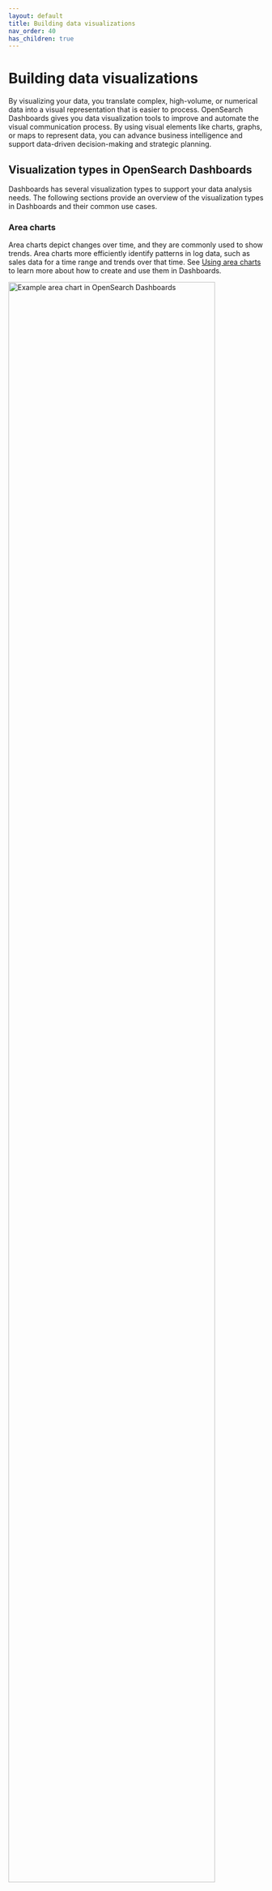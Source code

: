 ```yaml
---
layout: default
title: Building data visualizations
nav_order: 40
has_children: true
---
```


# Building data visualizations

By visualizing your data, you translate complex, high-volume, or numerical data into a visual representation that is easier to process. OpenSearch Dashboards gives you data visualization tools to improve and automate the visual communication process. By using visual elements like charts, graphs, or maps to represent data, you can advance business intelligence and support data-driven decision-making and strategic planning.

## Visualization types in OpenSearch Dashboards

Dashboards has several visualization types to support your data analysis needs. The following sections provide an overview of the visualization types in Dashboards and their common use cases.

### Area charts

Area charts depict changes over time, and they are commonly used to show trends. Area charts more efficiently identify patterns in log data, such as sales data for a time range and trends over that time. See [Using area charts]({{site.url}}{{site.baseurl}}/dashboards/visualize/area/) to learn more about how to create and use them in Dashboards.

 <img src="{{site.url}}{{site.baseurl}}/images/area-chart-1.png" alt="Example area chart in OpenSearch Dashboards" height="90%" width="90%">

### Bar charts

Bar charts, vertical or horizontal, compare categorical data and depict changes of a variable over a period of time. 

<table style="table-layout: fixed ; width: 85%;">
<tbody>
<tr style="text-align: center; vertical-align:center;">
<td><img src="{{site.url}}{{site.baseurl}}/images/bar-chart-1.png" alt="Example vertical bar chart in OpenSearch Dashboards" height="90%" width="90%"></td>
<td><img src="{{site.url}}{{site.baseurl}}/images/bar-horizontal-1.png" alt="Example horizontal bar chart in OpenSearch Dashboards" height="90%" width="90%"></td>
</tr>
<tr style="text-align: center; vertical-align:top; font-weight: bold; color: rgb(0,59,92)">
<td>Vertical bar chart</td>
<td>Horizontal bar chart</td>
</tr>
</tbody>
</table>

### Controls

Controls is a panel, instead of a visualization type, added to a dashboard to filter data. Controls gives users the capability to add interactive inputs to a dashboard. You can create two types of controls in Dashboards: **Options list** and **Range slider**. **Options list** is a dropdown options list that allows filtering of data by a terms aggregation, such as `machine.os.keyword`. **Range slider** allows filtering within specified value ranges, such as `hour_of_day`.  

<img src="{{site.url}}{{site.baseurl}}/images/controls-1.png" alt="Example visualization using controls to filter data in OpenSearch Dashboards" height="90%" width="90%">

### Data tables

Data tables, or tables, show your raw data in tabular form. 

<img src="{{site.url}}{{site.baseurl}}/images/data-table-1.png" alt="Example data table in OpenSearch Dashboards" height="90%" width="90%">

### Gantt charts

Gantt charts show the start, end, and duration of unique events in a sequence. Gantt charts are useful in trace analytics, telemetry, and anomaly detection use cases where you want to understand interactions and dependencies between various events in a schedule. **Gantt chart** is currently a plugin, instead of built-in, visualization type in Dashboards. See [Gantt charts]({{site.url}}{{site.baseurl}}/dashboards/visualize/gantt/) to learn how to create and use them in Dashboards.

<img src="{{site.url}}{{site.baseurl}}/images/gantt-chart.png" alt="Example Gantt chart in OpenSearch Dashboards" height="90%" width="90%">

### Gauge charts

Gauge charts look similar to an analog speedometer that reads left to right from zero. They display how much there is of the thing you are measuring, and this measurement can exist alone or in relation to another measurement, such as tracking performance against benchmarks or goals. 

<img src="{{site.url}}{{site.baseurl}}/images/gauge-1.png" alt="Example gauge chart in OpenSearch Dashboards" height="90%" width="90%">

### Heat maps

A heat map is a view of a histogram (a graphical representation of the distribution of numerical data) over time. Instead of using bar height as a representation of frequency, as with a histogram, heat maps display data in a tabular form using colors to differentiate where values fall in a range. 

<img src="{{site.url}}{{site.baseurl}}/images/heat-map-1.png" alt="Example heat map in OpenSearch Dashboards" height="90%" width="90%">

### Line charts

Line charts compare changes in measured values over a period of time, such as gross sales by month or gross sales and net sales by month. 

<img src="{{site.url}}{{site.baseurl}}/images/line-1.png" alt="Example line graph in OpenSearch Dashboards" height="90%" width="90%">

### Maps

You can create two types of maps in Dashboards: Coordinate maps and Region maps. Coordinate maps show the difference between data values for each location by size. Region maps show the difference between data values for each location by varying shades of color.

#### Coordinate maps

Coordinate maps show location-based data on a map. Use coordinate maps to visualize GPS data (latitude and longitude coordinates) on a map. For information about OpenSearch-supported coordinate field types, see [Geographic field types]({{site.url}}{{site.baseurl}}/opensearch/supported-field-types/geo-shape/) and [Cartesian field types]({{site.url}}{{site.baseurl}}/opensearch/supported-field-types/xy/).

#### Region maps

Region maps show patterns and trends across geographic locations. A region map is one of the basemaps in Dashboards. For information about creating custom vector maps in Dashboards, see [Region map visualizations]({{site.url}}{{site.baseurl}}/dashboards/geojson-regionmaps/).

See [Maps]({{site.url}}{{site.baseurl}}/dashboards/visualize/maps/) to learn how to create and use them in Dashboards. 

<img src="{{site.url}}{{site.baseurl}}/images/map-1.png" alt="Example coordinate map in OpenSearch Dashboards" height="90%" width="90%">

### Markdown

Markdown is a the markup language used in Dashboards to provide context to your data visualizations. Using Markdown, you can display information and instructions along with the visualization. 

<img src="{{site.url}}{{site.baseurl}}/images/markdown-1.png" alt="Example coordinate map in OpenSearch Dashboards" height="90%" width="90%">

### Metric values

Metric values, or number charts, compare values in different measures. For example, you can create a metrics visualization to compare two values, such as actual sales compared to sales goals. 

<img src="{{site.url}}{{site.baseurl}}/images/metric-chart-1.png" alt="Example metric chart in OpenSearch Dashboards" height="90%" width="90%">

### Pie charts

Pie charts compare values for items in a dimension, such as a percentage of a total amount. 

<img src="{{site.url}}{{site.baseurl}}/images/pie-1.png" alt="Example pie chart in OpenSearch Dashboards" height="90%" width="90%">

### TSVB

The time-series visual builder (TSVB) is a data visualization tool in Dashboards used to create detailed time-series visualizations. For example, you can use TSVB to build visualizations that show data over time, such as flights by status over time or flight delays by delay type over time. Currently, TSVB can be used to create the following Dashboards visualization types: Area, Line, Metric, Gauge, Markdown, and Data Table. 

<img src="{{site.url}}{{site.baseurl}}/images/TSVB-1.png" alt="Example TSVB in OpenSearch Dashboards" height="90%" width="90%">

### Tag cloud

Tag (or word) clouds are a way to display how often a word is used in relation to other words in a dataset. The best use for this type of visual is to show word or phrase frequency. 

<img src="{{site.url}}{{site.baseurl}}/images/word-cloud-1.png" alt="Example Tag cloud in OpenSearch Dashboards" height="90%" width="90%">

### Timeline

Timeline is a data visualization tool in Dashboards that you can use to create time-series visualizations. Currently, Timeline can be used to create the following Dashboards visualization types: Area and Line. 

<img src="{{site.url}}{{site.baseurl}}/images/timeline-1.png" alt="Example Timeline in OpenSearch Dashboards" width="90%" height="90%">

### VisBuilder

VisBuilder is a drag-and-drop data visualization tool in Dashboards. It gives you an immediate view of your data without the need to preselect the data source or visualization type output. Currently, VisBuilder can be used to create the following Dashboards visualization types: Area, Bar, Line, Metric, and Data Table. See [VisBuilder]({{site.url}}{{site.baseurl}}/dashboards/visualize/visbuilder/) to learn how to create and use drag-and-drop visualizations in Dashboards.

<img src="{{site.url}}{{site.baseurl}}/images/drag-drop-generated-viz.png" alt="Example chart created using VisBuilder in OpenSearch Dashboards" width="90%" height="90%">

## Vega

[Vega](https://vega.github.io/vega/) and [Vega-Lite](https://vega.github.io/vega-lite/) are open-source, declarative language visualization grammars for creating, sharing, and saving interactive data visualizations. Vega visualizations give you the flexibility to visualize multidimensional data using a layered approach in order to build and manipulate visualizations in a structured manner. Vega can be used to create customized visualizations using any Dashboards visualization type.

<img src="{{site.url}}{{site.baseurl}}/images/vega-1.png" alt="Example Vega visualization with JSON specification in OpenSearch Dashboards" width="90%" height="90%">
